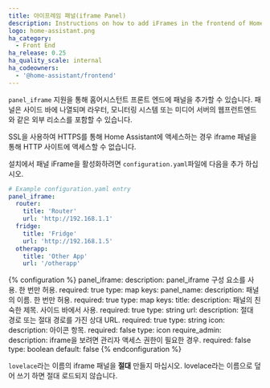 ```yaml
---
title: 아이프레임 패널(iframe Panel)
description: Instructions on how to add iFrames in the frontend of Home Assistant.
logo: home-assistant.png
ha_category:
  - Front End
ha_release: 0.25
ha_quality_scale: internal
ha_codeowners:
  - '@home-assistant/frontend'
---
```


`panel_iframe` 지원을 통해 홈어시스턴트 프론트 엔드에 패널을 추가할 수 있습니다. 패널은 사이드 바에 나열되며 라우터, 모니터링 시스템 또는 미디어 서버의 웹프런트엔드와 같은 외부 리소스를 포함할 수 있습니다.

<div class='note warning'>
SSL을 사용하여 HTTPS를 통해 Home Assistant에 액세스하는 경우 iframe 패널을 통해 HTTP 사이트에 액세스할 수 없습니다.
</div>

설치에서 패널 iFrame을 활성화하려면 `configuration.yaml`파일에 다음을 추가 하십시오.

```yaml
# Example configuration.yaml entry
panel_iframe:
  router:
    title: 'Router'
    url: 'http://192.168.1.1'
  fridge:
    title: 'Fridge'
    url: 'http://192.168.1.5'
  otherapp:
    title: 'Other App'
    url: '/otherapp'
```


{% configuration %}
panel_iframe:
  description: panel_iframe 구성 요소를 사용. 한 번만 허용.
  required: true
  type: map
  keys:
    panel_name:
      description: 패널의 이름. 한 번만 허용.
      required: true
      type: map
      keys:
        title:
          description: 패널의 친숙한 제목. 사이드 바에서 사용.
          required: true
          type: string
        url:
          description: 절대 경로 또는 절대 경로를 가진 상대 URL.
          required: true
          type: string
        icon:
          description: 아이콘 항목.
          required: false
          type: icon
        require_admin:
          description: iframe을 보려면 관리자 액세스 권한이 필요한 경우.
          required: false
          type: boolean
          default: false
{% endconfiguration %}

<div class='note warning'>

`lovelace`라는 이름의 iframe 패널을 **절대** 만들지 마십시오. lovelace라는 이름으로 덮어 쓰기 하면 절대 로드되지 않습니다.

</div>
